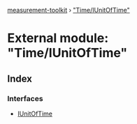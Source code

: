[measurement-toolkit](../README.md) › ["Time/IUnitOfTime"](_time_iunitoftime_.md)

# External module: "Time/IUnitOfTime"

## Index

### Interfaces

* [IUnitOfTime](../interfaces/_time_iunitoftime_.iunitoftime.md)
